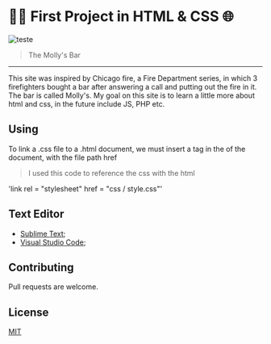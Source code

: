 #  👨‍💻 First Project in HTML & CSS 🌐 

![teste](https://i.ibb.co/X87BqVY/Screenshot-2020-04-13-at-10-14-58.png)

>The Molly's Bar
---

This site was inspired by Chicago fire, a Fire Department series, in which 3 firefighters bought a bar after answering a call and putting out the fire in it. 
The bar is called Molly's.
My goal on this site is to learn a little more about html and css, in the future include JS, PHP etc.

## Using

To link a .css file to a .html document, we must insert a <link> tag in the <head> of the document, with the file path href
>I used this code to reference the css with the html

'link rel = "stylesheet" href = "css / style.css"'

## Text Editor

- [Sublime Text](https://www.sublimetext.com/);
- [Visual Studio Code](https://code.visualstudio.com/);   

## Contributing
Pull requests are welcome.

## License
[MIT](https://choosealicense.com/licenses/mit/)
